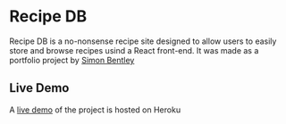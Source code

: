 # Recipe DB

Recipe DB is a no-nonsense recipe site designed to allow users to easily store and browse recipes usind a React front-end. It was made as a portfolio project by [Simon Bentley](https://sbentley.me)

## Live Demo

A [live demo](https://ancient-forest-86382.herokuapp.com/) of the project is hosted on Heroku

